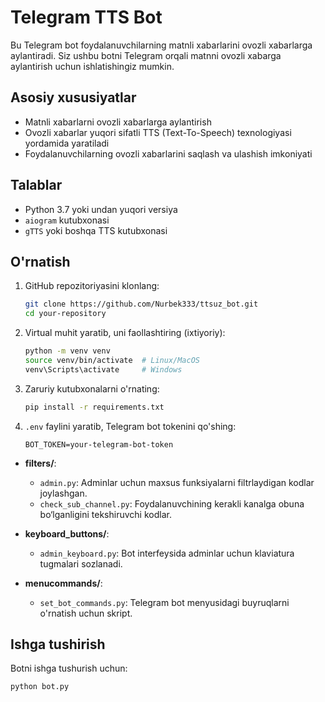 # Telegram TTS Bot

Bu Telegram bot foydalanuvchilarning matnli xabarlarini ovozli xabarlarga aylantiradi. Siz ushbu botni Telegram orqali matnni ovozli xabarga aylantirish uchun ishlatishingiz mumkin.

## Asosiy xususiyatlar

- Matnli xabarlarni ovozli xabarlarga aylantirish
- Ovozli xabarlar yuqori sifatli TTS (Text-To-Speech) texnologiyasi yordamida yaratiladi
- Foydalanuvchilarning ovozli xabarlarini saqlash va ulashish imkoniyati

## Talablar

- Python 3.7 yoki undan yuqori versiya
- `aiogram` kutubxonasi
- `gTTS` yoki boshqa TTS kutubxonasi

## O'rnatish

1. GitHub repozitoriyasini klonlang:

    ```bash
    git clone https://github.com/Nurbek333/ttsuz_bot.git
    cd your-repository
    ```

2. Virtual muhit yaratib, uni faollashtiring (ixtiyoriy):

    ```bash
    python -m venv venv
    source venv/bin/activate  # Linux/MacOS
    venv\Scripts\activate     # Windows
    ```

3. Zaruriy kutubxonalarni o'rnating:

    ```bash
    pip install -r requirements.txt
    ```

4. `.env` faylini yaratib, Telegram bot tokenini qo'shing:

    ```
    BOT_TOKEN=your-telegram-bot-token
    ```



- **filters/**:
  - `admin.py`: Adminlar uchun maxsus funksiyalarni filtrlaydigan kodlar joylashgan.
  - `check_sub_channel.py`: Foydalanuvchining kerakli kanalga obuna bo‘lganligini tekshiruvchi kodlar.

- **keyboard_buttons/**:
  - `admin_keyboard.py`: Bot interfeysida adminlar uchun klaviatura tugmalari sozlanadi.

- **menucommands/**:
  - `set_bot_commands.py`: Telegram bot menyusidagi buyruqlarni o'rnatish uchun skript.
 

## Ishga tushirish

Botni ishga tushurish uchun:

```bash
python bot.py

